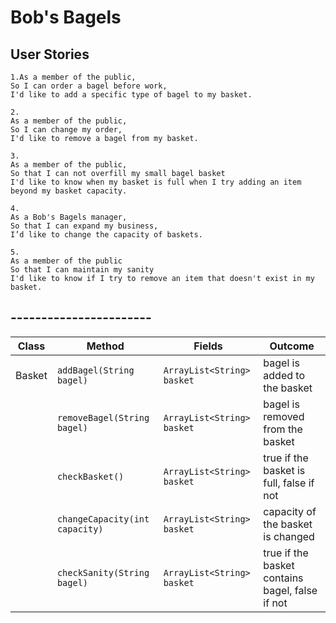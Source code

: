 # Bob's Bagels

## User Stories

```
1.As a member of the public,
So I can order a bagel before work,
I'd like to add a specific type of bagel to my basket.
```

```
2.
As a member of the public,
So I can change my order,
I'd like to remove a bagel from my basket.
```

```
3.
As a member of the public,
So that I can not overfill my small bagel basket
I'd like to know when my basket is full when I try adding an item beyond my basket capacity.
```

```
4.
As a Bob's Bagels manager,
So that I can expand my business,
I’d like to change the capacity of baskets.
```
```
5.
As a member of the public
So that I can maintain my sanity
I'd like to know if I try to remove an item that doesn't exist in my basket.
```


## -----------------------

| Class  | Method                         | Fields                      | Outcome                                         |
|--------|--------------------------------|-----------------------------|-------------------------------------------------|
| Basket | `addBagel(String bagel)`       | `ArrayList<String> basket`  | bagel is added to the basket                    |
|        | `removeBagel(String bagel)`    | `ArrayList<String> basket`  | bagel is removed from the basket                |
|        | `checkBasket()`                | `ArrayList<String> basket`  | true if the basket is full, false if not        |
|        | `changeCapacity(int capacity)` | `ArrayList<String> basket`  | capacity of the basket is changed               |
|        | `checkSanity(String bagel)`    | `ArrayList<String> basket`  | true if the basket contains bagel, false if not |
